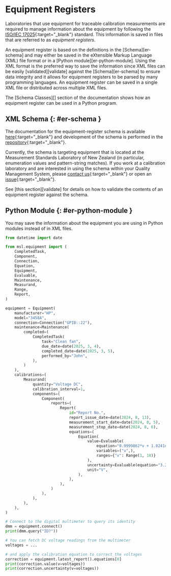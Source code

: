 # Equipment Registers

Laboratories that use equipment for traceable calibration measurements are required to manage information about the equipment by following the [ISO/IEC 17025](https://www.iso.org/ISO-IEC-17025-testing-and-calibration-laboratories.html){:target="_blank"} standard. This information is saved in files that are referred to as *equipment registers*.

An equipment register is based on the definitions in the [Schema][er-schema] and may either be saved in the eXtensible Markup Language (XML) file format or in a [Python module][er-python-module]. Using the XML format is the preferred way to save the information since XML files can be easily [validated][validate] against the [Schema][er-schema] to ensure data integrity and it allows for equipment registers to be parsed by many programming languages. An equipment register can be saved in a single XML file or distributed across multiple XML files.

The [Schema Classes][] section of the documentation shows how an equipment register can be used in a Python program.

## XML Schema {: #er-schema }

The documentation for the equipment-register schema is available [here](https://mslnz.github.io/equipment-register-schema/latest/){:target="_blank"} and development of the schema is performed in the [repository](https://github.com/MSLNZ/equipment-register-schema){:target="_blank"}.

Currently, the schema is targeting equipment that is located at the Measurement Standards Laboratory of New Zealand (in particular, enumeration values and pattern-string matches). If you work at a calibration laboratory and are interested in using the schema within your Quality Management System, please [contact us](https://www.measurement.govt.nz/contact-us){:target="_blank"} or open an [issue](https://github.com/MSLNZ/equipment-register-schema/issues){:target="_blank"}.

See [this section][validate] for details on how to validate the contents of an equipment register against the schema.

## Python Module {: #er-python-module }

You may save the information about the equipment you are using in Python modules instead of in XML files.

```python
from datetime import date

from msl.equipment import (
    CompletedTask,
    Component,
    Connection,
    Equation,
    Equipment,
    Evaluable,
    Maintenance,
    Measurand,
    Range,
    Report,
)

equipment = Equipment(
    manufacturer="HP",
    model="3458A",
    connection=Connection("GPIB::22"),
    maintenance=Maintenance(
        completed=(
            CompletedTask(
                task="Clean fan",
                due_date=date(2025, 3, 4),
                completed_date=date(2025, 3, 5),
                performed_by="John",
            ),
        )
    ),
    calibrations=(
        Measurand(
            quantity="Voltage DC",
            calibration_interval=1,
            components=(
                Component(
                    reports=(
                        Report(
                            id="Report No.",
                            report_issue_date=date(2024, 8, 13),
                            measurement_start_date=date(2024, 8, 5),
                            measurement_stop_date=date(2024, 8, 6),
                            equations=(
                                Equation(
                                    value=Evaluable(
                                        equation="0.9999862*v + 1.0241e-5",
                                        variables=("v",),
                                        ranges={"v": Range(1, 10)}
                                    ),
                                    uncertainty=Evaluable(equation="3.2e-7"),
                                    unit="V",
                                ),
                            ),
                        ),
                    )
                ),
            ),
        ),
    ),
)

# Connect to the digital multimeter to query its identity
dmm = equipment.connect()
print(dmm.query("ID?"))

# You can fetch DC voltage readings from the multimeter
voltages = ...

# and apply the calibration equation to correct the voltages
correction = equipment.latest_report().equations[0]
print(correction.value(v=voltages))
print(correction.uncertainty(v=voltages))
```
